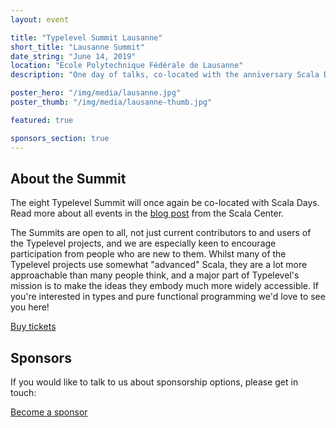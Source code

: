 ```yaml
---
layout: event

title: "Typelevel Summit Lausanne"
short_title: "Lausanne Summit"
date_string: "June 14, 2019"
location: "École Polytechnique Fédérale de Lausanne"
description: "One day of talks, co-located with the anniversary Scala Days."

poster_hero: "/img/media/lausanne.jpg"
poster_thumb: "/img/media/lausanne-thumb.jpg"

featured: true

sponsors_section: true
---
```


## About the Summit

The eight Typelevel Summit will once again be co-located with Scala Days.
Read more about all events in the <a href="https://www.scala-lang.org/blog/2019/01/17/scala-days-2019-celebrating-collaborative-success.html">blog post</a> from the Scala Center.

The Summits are open to all, not just current contributors to and users of the Typelevel projects, and we are especially keen to encourage participation from people who are new to them.
Whilst many of the Typelevel projects use somewhat "advanced" Scala, they are a lot more approachable than many people think, and a major part of Typelevel's mission is to make the ideas they embody much more widely accessible.
If you're interested in types and pure functional programming we'd love to see you here!

<a class="btn large" href="https://ti.to/typelevel-summit/typelevel-summit-lausanne-2019">Buy tickets</a>

## Sponsors

If you would like to talk to us about sponsorship options, please get in touch:

<a class="btn large" href="mailto:info@typelevel.org">Become a sponsor</a>
